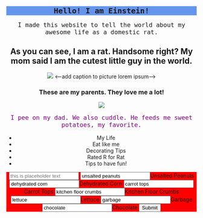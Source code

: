 <head>
	<title>Einstein's Life</title>
<style>
	body {
		background-color: ;
		text-align: center;
	}
	header {
		font-size: 40px;
	}
	h1 {
		font-color: white;
		font-size: 20px;
		font-family: monospace;
		text-align: center;
	     	background-color: cornflowerblue;
	}
	p {
		font-size: 16px;
		font-family: monospace;
	}
	<!--insert large image selector-->
	<!insert small image selector-->
	.yellow-background {
		background-color: yellow;
	}
	.purple-text {
		color: purple;
	}
	#rat-food-form {
		background-color: red;
	}

</style>
</head>
<body>
<div>
<header>
	<!--put in title "life of Einstein and contact info link-->
</header>
</div>
<div>
<h1>Hello! I am Einstein!</h1>
</div>
<div>

<p>I made this website to tell the world about my awesome life as a domestic rat.</p>
<h2>As you can see, I am a rat. Handsome right? My mom said I am the cutest little guy in the world.</h2>
 <img src=<!--insert image link-->
 <--add caption to picture lorem ipsum-->
 <h3>These are my parents. They love me a lot!</h3>
 <img src= <!--insert image link-->
 <p class="purple-text"><!--make this a caption-->I pee on my dad. We also cuddle. He feeds me sweet potatoes, my favorite.</p>


<div>
<nav>
	<ul>
		<li>My Life</li>
		<li>Eat like me</li>
		<li>Decorating Tips</li>
		<li>Rated R for Rat</li>
		<li>Tips to have fun!</li>
	</ul>
</nav>
</div>
<div>
<form id="rat-food-form" action="/submit-rat-food-form">
	<input type="text" required placeholder="this is placeholder text">
	<label for="unsalted peanuts"><input id="unsalted peanuts" value="unsalted peanuts" type="checkox" name="food">Unsalted Peanuts</label>
	<label for="dehydrated corn"><input id="dehydrated corn" value="dehydrated corn" type="checkox" name="food">Dehydrated Corn</label>
	<label for="carrot tops"><input id="carrot tops" value="carrot tops" type="checkox" name="food">Carrot Tops</label>
	<label for="kitchen floor crumbs"><input id="kitchen floor crumbs" value="kitchen floor crumbs" type="checkox" name="food">Kitchen Floor Crumbs</label>
	<label for="Lettuce"><input id="lettuce" value="lettuce" type="checkox" name="food">Lettuce</label>
	<label for="garbage"><input id="garbage" value="garbage" type="checkox" name="food">Garbage</label>
	<label for="chocolate"><input id="chocolate" value="chocolate" type="checkox" name="food">Chocolate</label>
	<button type="submit">Submit</button>
</form>
</div>
</body>









<footer>
</footer>
</main>





















